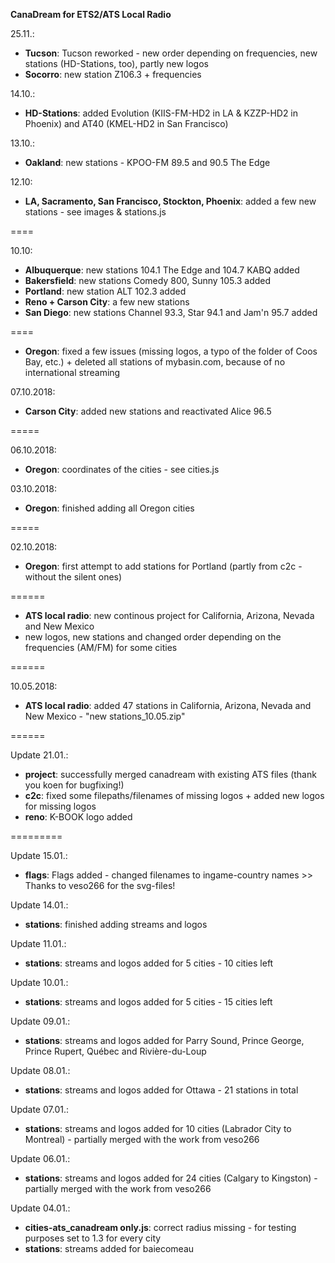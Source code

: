 **CanaDream for ETS2/ATS Local Radio**

25.11.:
+ **Tucson**: Tucson reworked - new order depending on frequencies, new stations (HD-Stations, too), partly new logos
+ **Socorro**: new station Z106.3 + frequencies

14.10.:
+ **HD-Stations**: added Evolution (KIIS-FM-HD2 in LA & KZZP-HD2 in Phoenix) and AT40 (KMEL-HD2 in San Francisco)

13.10.:
+ **Oakland**: new stations - KPOO-FM 89.5 and 90.5 The Edge

12.10:
+ **LA, Sacramento, San Francisco, Stockton, Phoenix**: added a few new stations - see images & stations.js

====

10.10:
+ **Albuquerque**: new stations 104.1 The Edge and 104.7 KABQ added
+ **Bakersfield**: new stations Comedy 800, Sunny 105.3 added
+ **Portland**: new station ALT 102.3 added
+ **Reno + Carson City**: a few new stations
+ **San Diego**: new stations Channel 93.3, Star 94.1 and Jam'n 95.7 added

====

+ **Oregon**: fixed a few issues (missing logos, a typo of the folder of Coos Bay, etc.) + deleted all stations of mybasin.com, because of no international streaming

07.10.2018:
+ **Carson City**: added new stations and reactivated Alice 96.5

=====

06.10.2018:
+ **Oregon**: coordinates of the cities - see cities.js

03.10.2018:
+ **Oregon**: finished adding all Oregon cities

=====

02.10.2018:
+ **Oregon**: first attempt to add stations for Portland (partly from c2c - without the silent ones)

======

+ **ATS local radio**: new continous project for California, Arizona, Nevada and New Mexico
+ new logos, new stations and changed order depending on the frequencies (AM/FM) for some cities

======

10.05.2018:
+ **ATS local radio**: added 47 stations in California, Arizona, Nevada and New Mexico - "new stations_10.05.zip"

======

Update 21.01.: 
+ **project**: successfully merged canadream with existing ATS files (thank you koen for bugfixing!)
+ **c2c**: fixed some filepaths/filenames of missing logos + added new logos for missing logos
+ **reno**: K-BOOK logo added

=========

Update 15.01.:
+ **flags**: Flags added - changed filenames to ingame-country names >> Thanks to veso266 for the svg-files!

Update 14.01.:
+ **stations**: finished adding streams and logos 

Update 11.01.:
+ **stations**: streams and logos added for 5 cities - 10 cities left

Update 10.01.:
+ **stations**: streams and logos added for 5 cities - 15 cities left

Update 09.01.:
+ **stations**: streams and logos added for Parry Sound, Prince George, Prince Rupert, Québec and Rivière-du-Loup

Update 08.01.:
+ **stations**: streams and logos added for Ottawa - 21 stations in total

Update 07.01.:
+ **stations**: streams and logos added for 10 cities (Labrador City to Montreal) - partially merged with the work from veso266

Update 06.01.:
+ **stations**: streams and logos added for 24 cities (Calgary to Kingston) - partially merged with the work from veso266

Update 04.01.:
+ **cities-ats_canadream only.js**: correct radius missing - for testing purposes set to 1.3 for every city
+ **stations**: streams added for baiecomeau
